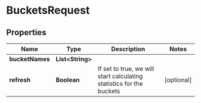 
# BucketsRequest

## Properties
Name | Type | Description | Notes
------------ | ------------- | ------------- | -------------
**bucketNames** | **List&lt;String&gt;** |  | 
**refresh** | **Boolean** | If set to true, we will start calculating statistics for the buckets |  [optional]



